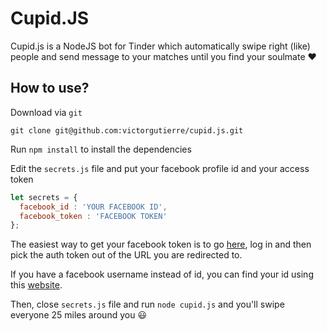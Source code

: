 # Cupid.JS

Cupid.js is a NodeJS bot for Tinder which automatically swipe right (like) people and send message to your matches until you find your soulmate :heart:

## How to use?

Download via `git`

```
git clone git@github.com:victorgutierre/cupid.js.git
```

Run `npm install` to install the dependencies

Edit the `secrets.js` file and put your facebook profile id and your access token

```javascript
let secrets = {
  facebook_id : 'YOUR FACEBOOK ID',
  facebook_token : 'FACEBOOK TOKEN'
};
```

The easiest way to get your facebook token is to go [here](https://www.facebook.com/dialog/oauth?client_id=464891386855067&redirect_uri=https://www.facebook.com/connect/login_success.html&scope=basic_info,email,public_profile,user_about_me,user_activities,user_birthday,user_education_history,user_friends,user_interests,user_likes,user_location,user_photos,user_relationship_details&response_type=token), log in and then pick the auth token out of the URL you are redirected to.

If you have a facebook username instead of id, you can find your id using this [website](http://findmyfbid.com/).

Then, close `secrets.js` file and run `node cupid.js` and you'll swipe everyone 25 miles around you :smiley: 


